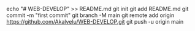 
echo "# WEB-DEVELOP" >> README.md
git init
git add README.md
git commit -m "first commit"
git branch -M main
git remote add origin https://github.com/Akalvelu/WEB-DEVELOP.git
git push -u origin main
